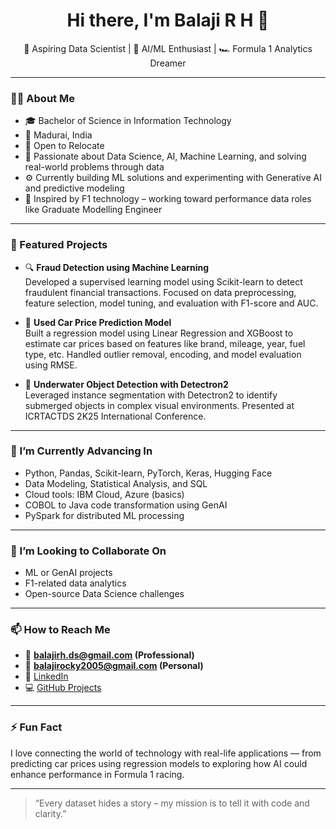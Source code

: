 <h1 align="center">Hi there, I'm Balaji R H 👋</h1>

<p align="center">
  🚀 Aspiring Data Scientist | 🧠 AI/ML Enthusiast | 🏎️ Formula 1 Analytics Dreamer
</p>

---

### 👨‍💻 About Me

- 🎓 Bachelor of Science in Information Technology 
- 📍 Madurai, India
- 📍 Open to Relocate
- 🧠 Passionate about Data Science, AI, Machine Learning, and solving real-world problems through data  
- ⚙️ Currently building ML solutions and experimenting with Generative AI and predictive modeling  
- 🏁 Inspired by F1 technology – working toward performance data roles like Graduate Modelling Engineer

---

### 📂 Featured Projects

- 🔍 **Fraud Detection using Machine Learning**  
  Developed a supervised learning model using Scikit-learn to detect fraudulent financial transactions. Focused on data preprocessing, feature selection, model tuning, and evaluation with F1-score and AUC.

- 🚗 **Used Car Price Prediction Model**  
  Built a regression model using Linear Regression and XGBoost to estimate car prices based on features like brand, mileage, year, fuel type, etc. Handled outlier removal, encoding, and model evaluation using RMSE.

- 🧠 **Underwater Object Detection with Detectron2**  
  Leveraged instance segmentation with Detectron2 to identify submerged objects in complex visual environments. Presented at ICRTACTDS 2K25 International Conference.

---

### 🌱 I’m Currently Advancing In

- Python, Pandas, Scikit-learn, PyTorch, Keras, Hugging Face  
- Data Modeling, Statistical Analysis, and SQL  
- Cloud tools: IBM Cloud, Azure (basics)  
- COBOL to Java code transformation using GenAI  
- PySpark for distributed ML processing

---

### 🤝 I’m Looking to Collaborate On

- ML or GenAI projects  
- F1-related data analytics  
- Open-source Data Science challenges

---

### 📫 How to Reach Me

- 📧 **balajirh.ds@gmail.com  (Professional)**
- 📧 **balajirocky2005@gmail.com (Personal)**  
- 💼 [LinkedIn](https://www.linkedin.com/in/balaji-r-h-a81107298)  
- 💻 [GitHub Projects](https://github.com/ROCKYBH7)

---

### ⚡ Fun Fact

I love connecting the world of technology with real-life applications — from predicting car prices using regression models to exploring how AI could enhance performance in Formula 1 racing.

---

> “Every dataset hides a story – my mission is to tell it with code and clarity.”


